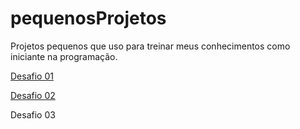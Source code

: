 # pequenosProjetos
 Projetos pequenos que uso para treinar meus conhecimentos como iniciante na programação.

<a href="https://andersonsantos111.github.io/pequenosProjetos/provaDoVidroRoundSix/">Desafio 01</a>

<a href="https://andersonsantos111.github.io/pequenosProjetos/Menu_de_Operações_Simples/">Desafio 02</a>

<a herf="https://andersonsantos111.github.io/pequenosProjetos/AdivinheOnumero">Desafio 03</a>